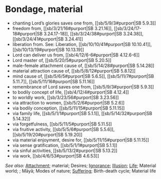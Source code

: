 # Bondage, material

* chanting Lord’s glories saves one from, [[sb/5/9/3#purport|SB 5.9.3]]
* freedom from, [[sb/3/21/16#purport|SB 3.21.16]], [[sb/3/24/17-18#purport|SB 3.24.17-18]], [[sb/3/24/38#purport|SB 3.24.38]], [[sb/3/24/41#purport|SB 3.24.41]]
* liberation from. See: Liberation, [[sb/10/10/41#purport|SB 10.10.41]], [[sb/10/13/19#purport|SB 10.13.19]]
* Lord can deliver us from, [[sb/4/12/6-6#purport|SB 4.12.6-6]]
* Lord master of, [[sb/5/20/5#purport|SB 5.20.5]]
* male-female attachment cause of, [[sb/5/14/28#purport|SB 5.14.28]]
* material attraction cause of, [[sb/5/8/12#purport|SB 5.8.12]]
* mind cause of, [[sb/5/6/5#purport|SB 5.6.5]], [[sb/5/11/7#purport|SB 5.11.7]], [[sb/5/11/16#purport|SB 5.11.16]]
* remembrance of Lord saves one from, [[sb/5/9/3#purport|SB 5.9.3]]
* to bodily concept of life, [[sb/4/12/4#purport|SB 4.12.4]]
* to worldly work, [[sb/3/23/56#purport|SB 3.23.56]]
* via attraction to women, [[sb/5/2/6#purport|SB 5.2.6]]
* via bodily conception, [[sb/5/11/15#purport|SB 5.11.15]]
* via family life, [[sb/5/1/1#purport|SB 5.1.1]], [[sb/5/14/32#purport|SB 5.14.32]]
* via forgetfulness, [[sb/5/11/5#purport|SB 5.11.5]]
* via fruitive activity, [[sb/5/5/6#purport|SB 5.5.6]], [[sb/5/19/20#purport|SB 5.19.20]]
* via material enjoyment, desire for, [[sb/5/11/15#purport|SB 5.11.15]]
* via sense gratification, [[sb/5/1/1#purport|SB 5.1.1]]
* via sinful activities, [[sb/5/13/2#purport|SB 5.13.2]]
* via work, [[sb/4/6/53#purport|SB 4.6.53]]

*See also:* [Attachment](entries/attachment.md); material; Desires; [Ignorance](entries/ignorance.md); [Illusion](entries/illusion.md); [Life](entries/life.md); Material world; ; Māyā; Modes of nature; [Suffering](entries/suffering.md); Birth-death cycle; Material life
